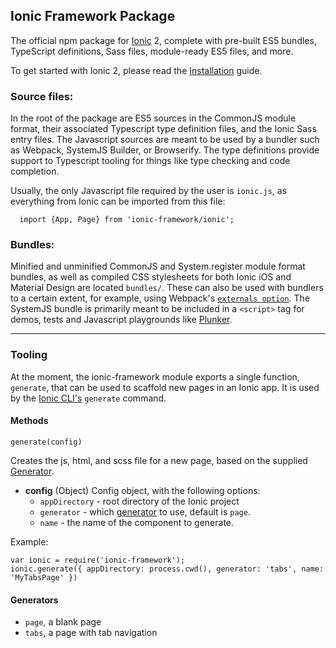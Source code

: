 ## Ionic Framework Package

The official npm package for [Ionic](http://ionicframework.com/) 2, complete with pre-built ES5 bundles, TypeScript definitions, Sass files, module-ready ES5 files, and more.

To get started with Ionic 2, please read the [Installation](http://ionicframework.com/docs/v2/getting-started/installation/) guide.

### Source files:

In the root of the package are ES5 sources in the CommonJS module format, their associated Typescript type definition files, and the Ionic Sass entry files. The Javascript sources are meant to be used by a bundler such as Webpack, SystemJS Builder, or Browserify. The type definitions provide support to Typescript tooling for things like type checking and code completion.

Usually, the only Javascript file required by the user is `ionic.js`, as everything from Ionic can be imported from this file:

```
  import {App, Page} from 'ionic-framework/ionic';
```

### Bundles:

Minified and unminified CommonJS and System.register module format bundles, as well as compiled CSS stylesheets for both Ionic iOS and Material Design are located `bundles/`. These can also be used with bundlers to a certain extent, for example, using Webpack's [`externals option`](https://webpack.github.io/docs/configuration.html#externals).  The SystemJS bundle is  primarily meant to be included in a `<script>` tag for demos, tests and Javascript playgrounds like [Plunker](http://plnkr.co/).

---------

### Tooling

 At the moment, the ionic-framework module exports a single function, `generate`, that can be used to scaffold new pages in an Ionic app. It is used by the [Ionic CLI's](https://github.com/driftyco/ionic-cli) `generate` command.

#### Methods

`generate(config)`

Creates the js, html, and scss file for a new page, based on the supplied [Generator](#generators).

- **config** (Object) Config object, with the following options:
  - `appDirectory` - root directory of the Ionic project
  - `generator` - which [generator](#generators) to use, default is `page`.
  - `name` - the name of the component to generate.

Example:
 ```
 var ionic = require('ionic-framework');
 ionic.generate({ appDirectory: process.cwd(), generator: 'tabs', name: 'MyTabsPage' })
 ```

#### Generators
- `page`, a blank page
- `tabs`, a page with tab navigation
